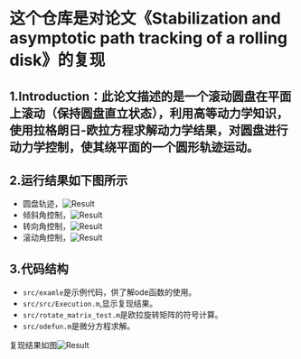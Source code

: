 # 这个仓库是对论文《Stabilization and asymptotic path tracking of a rolling disk》的复现
## **1.Introduction**：此论文描述的是一个滚动圆盘在平面上滚动（保持圆盘直立状态），利用高等动力学知识，使用拉格朗日-欧拉方程求解动力学结果，对圆盘进行动力学控制，使其绕平面的一个圆形轨迹运动。
## **2.运行结果如下图所示**
* 圆盘轨迹，![Result](imgae/Result.jpg)
* 倾斜角控制，![Result](imgae/Result.jpg)
* 转向角控制，![Result](imgae/Result.jpg)
* 滚动角控制，![Result](imgae/Result.jpg)
## **3.代码结构**
* `src/examle`是示例代码，供了解ode函数的使用。
* `src/src/Execution.m`,显示复现结果。 
* `src/rotate_matrix_test.m`是欧拉旋转矩阵的符号计算。
* `src/odefun.m`是微分方程求解。

复现结果如图![Result](imgae/Result.jpg)